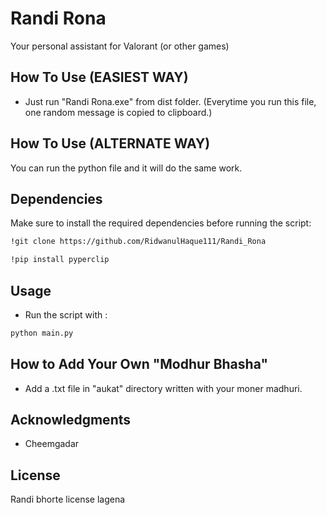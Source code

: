 # Randi Rona
Your personal assistant for Valorant (or other games) 

## How To Use (EASIEST WAY)
- Just run "Randi Rona.exe" from dist folder. (Everytime you run this file, one random message is copied to clipboard.)

## How To Use (ALTERNATE WAY)
You can run the python file and it will do the same work.


## Dependencies

Make sure to install the required dependencies before running the script:

```bash
!git clone https://github.com/RidwanulHaque111/Randi_Rona
```

```bash
!pip install pyperclip
```

## Usage

- Run the script with :
```bash
python main.py
```

## How to Add Your Own "Modhur Bhasha"
- Add a .txt file in "aukat" directory written with your moner madhuri.


## Acknowledgments
- Cheemgadar

## License
Randi bhorte license lagena
